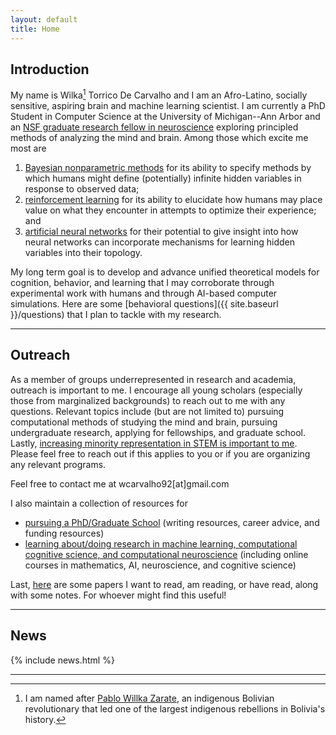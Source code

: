 ```yaml
---
layout: default
title: Home
---
```


## Introduction

My name is Wilka[^1] Torrico De Carvalho and I am an Afro-Latino, socially sensitive, aspiring brain and machine learning scientist. I am currently a PhD Student in Computer Science at the University of Michigan--Ann Arbor and an <a href="https://www.nsfgrfp.org/">NSF graduate research fellow in neuroscience</a> exploring principled methods of analyzing the mind and brain. Among those which excite me most are 
<!-- http://gershmanlab.webfactional.com/pubs/GershmanNiv12.pdf -->
1. [Bayesian nonparametric methods](http://gershmanlab.webfactional.com/pubs/GershmanBlei12.pdf) for its ability to specify methods by which humans might define (potentially) infinite hidden variables in response to observed data;
2. [reinforcement learning](https://www.princeton.edu/~nivlab/papers/NivLangdon2016.pdf) for its ability to elucidate how humans may place value on what they encounter in attempts to optimize their experience; and
3. [artificial neural networks](https://www.ncbi.nlm.nih.gov/pubmed/26906502) for their potential to give insight into how neural networks can incorporate mechanisms for learning hidden variables into their topology.
 <!-- (e.g., convolutional neural networks have been shown to inadvertently learn visual primitives like edges and contours). -->

My long term goal is to develop and advance unified theoretical models for cognition, behavior, and learning that I may corroborate through experimental work with humans  and through AI-based computer simulations. Here are some [behavioral questions]({{ site.baseurl }}/questions) that I plan to tackle with my research.

---

## Outreach

As a member of groups underrepresented in research and academia, outreach is important to me. I encourage all young scholars (especially those from marginalized backgrounds) to reach out to me with any questions. Relevant topics include (but are not limited to) pursuing computational methods of studying the mind and brain, pursuing undergraduate research, applying for fellowships, and graduate school. Lastly, [increasing minority representation in STEM is important to me](https://medium.com/@wcarvalho92/a-statement-on-the-importance-of-representation-of-minority-groups-be400d98686). Please feel free to reach out if this applies to you or if you are organizing any relevant programs.


Feel free to contact me at wcarvalho92[at]gmail.com

I also maintain a collection of resources for 
* [pursuing a PhD/Graduate School](https://wcarvalho.github.io/Phd-Resources/) (writing resources, career advice, and funding resources)
* [learning about/doing research in machine learning, computational cognitive science, and computational neuroscience](https://wcarvalho.github.io/ML-Brain-Resources/) (including online courses in mathematics, AI, neuroscience, and cognitive science)

Last, [here](https://1drv.ms/u/s!AiwW8O29uDV9gfpaAh0MNGEQTKykGw) are some papers I want to read, am reading, or have read, along with some notes. For whoever might find this useful!

---

## News
{% include news.html %}

---

[^1]: I am named after [Pablo Willka Zarate](https://en.wikipedia.org/wiki/Willka), an indigenous Bolivian revolutionary that led one of the largest indigenous rebellions in Bolivia's history.
<!-- [2^]: see [here](page-to-be-made) for a longer list. (free-energy principle, artificial neural networks) -->